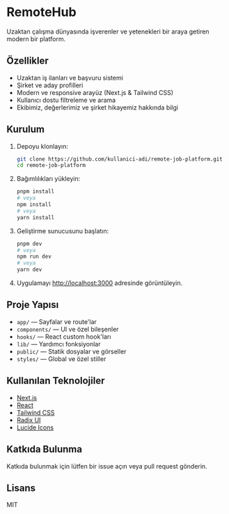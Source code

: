 # RemoteHub

Uzaktan çalışma dünyasında işverenler ve yetenekleri bir araya getiren modern bir platform.

## Özellikler

- Uzaktan iş ilanları ve başvuru sistemi
- Şirket ve aday profilleri
- Modern ve responsive arayüz (Next.js & Tailwind CSS)
- Kullanıcı dostu filtreleme ve arama
- Ekibimiz, değerlerimiz ve şirket hikayemiz hakkında bilgi

## Kurulum

1. Depoyu klonlayın:
   ```sh
   git clone https://github.com/kullanici-adi/remote-job-platform.git
   cd remote-job-platform
   ```

2. Bağımlılıkları yükleyin:
   ```sh
   pnpm install
   # veya
   npm install
   # veya
   yarn install
   ```

3. Geliştirme sunucusunu başlatın:
   ```sh
   pnpm dev
   # veya
   npm run dev
   # veya
   yarn dev
   ```

4. Uygulamayı [http://localhost:3000](http://localhost:3000) adresinde görüntüleyin.

## Proje Yapısı

- `app/` — Sayfalar ve route'lar
- `components/` — UI ve özel bileşenler
- `hooks/` — React custom hook'ları
- `lib/` — Yardımcı fonksiyonlar
- `public/` — Statik dosyalar ve görseller
- `styles/` — Global ve özel stiller

## Kullanılan Teknolojiler

- [Next.js](https://nextjs.org/)
- [React](https://react.dev/)
- [Tailwind CSS](https://tailwindcss.com/)
- [Radix UI](https://www.radix-ui.com/)
- [Lucide Icons](https://lucide.dev/)

## Katkıda Bulunma

Katkıda bulunmak için lütfen bir issue açın veya pull request gönderin.

## Lisans

MIT
